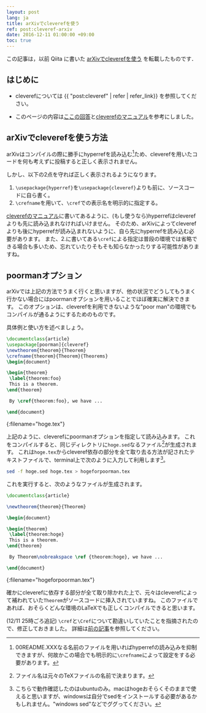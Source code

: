 ```yaml
---
layout: post
lang: ja
title: arXivでcleverefを使う
ref: post:cleveref-arxiv
date: 2016-12-11 01:00:00 +09:00
toc: true
---
```


この記事は，以前 Qiita に書いた
[arXivでcleverefを使う](https://qiita.com/wktkshn/items/f38a759fd6b9e0a81de7) を転載したものです．

## はじめに
- cleverefについては
{{ "post:cleveref" | refer | refer_link}}
を参照してください。

- このページの内容は[ここの回答](http://tex.stackexchange.com/questions/276801/how-does-one-use-cleveref-in-an-arxiv-submission)と[cleverefのマニュアル](http://tug.ctan.org/macros/latex/contrib/cleveref/cleveref.pdf)を参考にしました。

## arXivでcleverefを使う方法
arXivはコンパイルの際に勝手にhyperrefを読み込む[^1]ため、cleverefを用いたコードを何も考えずに投稿すると正しく表示されません。

[^1]: 00README.XXXなる名前のファイルを用いればhyperrefの読み込みを抑制できますが、何故かこの場合でも明示的に`\crefname`によって設定をする必要があります。

しかし、以下の2点を守れば正しく表示されるようになります。

1. `\usepackage{hyperref}`を`\usepackage{cleveref}`よりも前に、ソースコードに自ら書く。
2. `\crefname`を用いて、`\cref`での表示名を明示的に指定する。

[cleverefのマニュアル](http://tug.ctan.org/macros/latex/contrib/cleveref/cleveref.pdf)に書いてあるように、(もし使うなら)hyperrefはcleverefよりも先に読み込まれなければいけません。
そのため、arXivによってcleverefよりも後にhyperrefが読み込まれないように、自ら先にhyperrefを読み込む必要があります。
また、2.に書いてある`\cref`による指定は普段の環境では省略できる場合も多いため、忘れていたりそもそも知らなかったりする可能性がありますね。

## poormanオプション
arXivでは上記の方法でうまく行くと思いますが、他の状況でどうしてもうまく行かない場合にはpoormanオプションを用いることでほぼ確実に解決できます。
このオプションは、cleverefを利用できないような"poor man"の環境でもコンパイルが通るようにするためのものです。

具体例と使い方を述べましょう。

```tex
\documentclass{article}
\usepackage[poorman]{cleveref}
\newtheorem{theorem}{Theorem}
\crefname{theorem}{Theorem}{Theorems}
\begin{document}

\begin{theorem}
 \label{theorem:foo}
 This is a theorem.
\end{theorem}

 By \cref{theorem:foo}, we have ...

\end{document}
```
{:filename="hoge.tex"}

上記のように、cleverefにpoormanオプションを指定して読み込みます。
これをコンパイルすると、同じディレクトリに`hoge.sed`なるファイル[^2]が生成されます。
これは`hoge.tex`からcleveref依存の部分を全て取り去る方法が記されたテキストファイルで、terminal上で次のように入力して利用します[^3]。

[^2]: ファイル名は元々のTeXファイルの名前で決まります。

[^3]: こちらで動作確認したのはubuntuのみ。macはhogeおそらくそのままで使えると思いますが、windowsは自分でsedをインストールする必要があるかもしれません。"windows sed"などでググってください。

```bash
sed -f hoge.sed hoge.tex > hogeforpoorman.tex
```

これを実行すると、次のようなファイルが生成されます。

```tex
\documentclass{article}

\newtheorem{theorem}{Theorem}

\begin{document}

\begin{theorem}
 \label{theorem:hoge}
 This is a theorem.
\end{theorem}

 By Theorem\nobreakspace \ref {theorem:hoge}, we have ...

\end{document}
```
{:filename="hogeforpoorman.tex"}

確かにcleverefに依存する部分が全て取り除かれた上で、元々はcleverefによって補われていた`Theorem`がソースコードに挿入されていますね。
このファイルであれば、おそらくどんな環境のLaTeXでも正しくコンパイルできると思います。

(12/11 25時ごろ追記)
`\cref`と`\Cref`について勘違いしていたことを指摘されたので、修正しておきました。
詳細は[前の記事](http://qiita.com/wktkshn/items/110cd6007837938e6c88)を参照してください。
